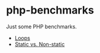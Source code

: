 # php-benchmarks
Just some PHP benchmarks.

* [Loops](results/Loops.md)
* [Static vs. Non-static](results/Static.md)
